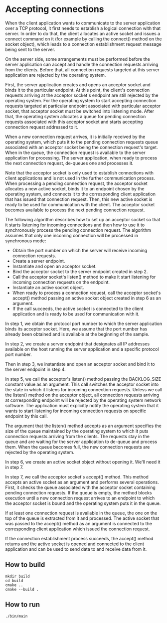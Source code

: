 # Accepting connections

When the client application wants to communicate to the server application over a TCP protocol, it first needs to establish a logical connection with that server. In order to do that, the client allocates an active socket and issues a connect command on it (for example by calling the connect() method on the socket object), which leads to a connection establishment request message being sent to the server.

On the server side, some arrangements must be performed before the server application can accept and handle the connection requests arriving from the clients. Before that, all connection requests targeted at this server application are rejected by the operating system.

First, the server application creates and opens an acceptor socket and binds it to the particular endpoint. At this point, the client's connection requests arriving at the acceptor socket's endpoint are still rejected by the operating system. For the operating system to start accepting connection requests targeted at particular endpoint associated with particular acceptor socket, that acceptor socket must be switched into listening mode. After that, the operating system allocates a queue for pending connection requests associated with this acceptor socket and starts accepting connection request addressed to it.

When a new connection request arrives, it is initially received by the operating system, which puts it to the pending connection requests queue associated with an acceptor socket being the connection request's target. When in the queue, the connection request is available to the server application for processing. The server application, when ready to process the next connection request, de-queues one and processes it.

Note that the acceptor socket is only used to establish connections with client applications and is not used in the further communication process. When processing a pending connection request, the acceptor socket allocates a new active socket, binds it to an endpoint chosen by the operating system, and connects it to the corresponding client application that has issued that connection request. Then, this new active socket is ready to be used for communication with the client. The acceptor socket becomes available to process the next pending connection request.

The following algorithm describes how to set up an acceptor socket so that it starts listening for incoming connections and then how to use it to synchronously process the pending connection request. The algorithm assumes that only one incoming connection will be processed in synchronous mode:

- Obtain the port number on which the server will receive incoming connection requests.
- Create a server endpoint.
- Instantiate and open an acceptor socket.
- Bind the acceptor socket to the server endpoint created in step 2.
- Call the acceptor socket's listen() method to make it start listening for incoming connection requests on the endpoint.
- Instantiate an active socket object.
- When ready to process a connection request, call the acceptor socket's accept() method passing an active socket object created in step 6 as an argument.
- If the call succeeds, the active socket is connected to the client application and is ready to be used for communication with it.

In step 1, we obtain the protocol port number to which the server application binds its acceptor socket. Here, we assume that the port number has already been obtained and is available at the beginning of the sample.

In step 2, we create a server endpoint that designates all IP addresses available on the host running the server application and a specific protocol port number.

Then in step 3, we instantiate and open an acceptor socket and bind it to the server endpoint in step 4.

In step 5, we call the acceptor's listen() method passing the BACKLOG_SIZE constant value as an argument. This call switches the acceptor socket into the state in which it listens for incoming connection requests. Unless we call the listen() method on the acceptor object, all connection requests arriving at corresponding endpoint will be rejected by the operating system network software. The application must explicitly notify the operating system that it wants to start listening for incoming connection requests on specific endpoint by this call.

The argument that the listen() method accepts as an argument specifies the size of the queue maintained by the operating system to which it puts connection requests arriving from the clients. The requests stay in the queue and are waiting for the server application to de-queue and process them. When the queue becomes full, the new connection requests are rejected by the operating system.

In step 6, we create an active socket object without opening it. We'll need it in step 7.

In step 7, we call the acceptor socket's accept() method. This method accepts an active socket as an argument and performs several operations. First, it checks the queue associated with the acceptor socket containing pending connection requests. If the queue is empty, the method blocks execution until a new connection request arrives to an endpoint to which the acceptor socket is bound and the operating system puts it in the queue.

If at least one connection request is available in the queue, the one on the top of the queue is extracted from it and processed. The active socket that was passed to the accept() method as an argument is connected to the corresponding client application which issued the connection request.

If the connection establishment process succeeds, the accept() method returns and the active socket is opened and connected to the client application and can be used to send data to and receive data from it.

## How to build
```
mkdir build
cd build
cmake ..
cmake --build .
```

## How to run
```
./bin/main
```
